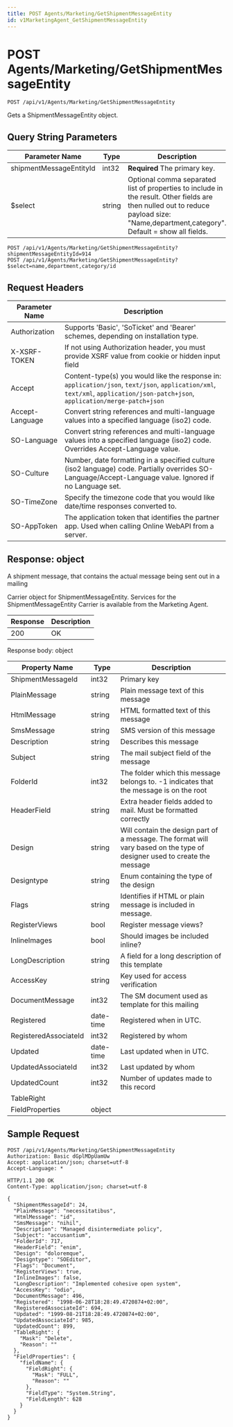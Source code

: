 ```yaml
---
title: POST Agents/Marketing/GetShipmentMessageEntity
id: v1MarketingAgent_GetShipmentMessageEntity
---
```


# POST Agents/Marketing/GetShipmentMessageEntity

```http
POST /api/v1/Agents/Marketing/GetShipmentMessageEntity
```

Gets a ShipmentMessageEntity object.







## Query String Parameters

| Parameter Name | Type |  Description |
|----------------|------|--------------|
| shipmentMessageEntityId | int32 | **Required** The primary key. |
| $select | string |  Optional comma separated list of properties to include in the result. Other fields are then nulled out to reduce payload size: "Name,department,category". Default = show all fields. |

```http
POST /api/v1/Agents/Marketing/GetShipmentMessageEntity?shipmentMessageEntityId=914
POST /api/v1/Agents/Marketing/GetShipmentMessageEntity?$select=name,department,category/id
```


## Request Headers

| Parameter Name | Description |
|----------------|-------------|
| Authorization  | Supports 'Basic', 'SoTicket' and 'Bearer' schemes, depending on installation type. |
| X-XSRF-TOKEN   | If not using Authorization header, you must provide XSRF value from cookie or hidden input field |
| Accept         | Content-type(s) you would like the response in: `application/json`, `text/json`, `application/xml`, `text/xml`, `application/json-patch+json`, `application/merge-patch+json` |
| Accept-Language | Convert string references and multi-language values into a specified language (iso2) code. |
| SO-Language | Convert string references and multi-language values into a specified language (iso2) code. Overrides Accept-Language value. |
| SO-Culture | Number, date formatting in a specified culture (iso2 language) code. Partially overrides SO-Language/Accept-Language value. Ignored if no Language set. |
| SO-TimeZone | Specify the timezone code that you would like date/time responses converted to. |
| SO-AppToken | The application token that identifies the partner app. Used when calling Online WebAPI from a server. |


## Response: object

A shipment message, that contains the actual message being sent out in a mailing



Carrier object for ShipmentMessageEntity.
Services for the ShipmentMessageEntity Carrier is available from the <see cref="T:SuperOffice.CRM.Services.IMarketingAgent">Marketing Agent</see>.

| Response | Description |
|----------------|-------------|
| 200 | OK |

Response body: object

| Property Name | Type |  Description |
|----------------|------|--------------|
| ShipmentMessageId | int32 | Primary key |
| PlainMessage | string | Plain message text of this message |
| HtmlMessage | string | HTML formatted text of this message |
| SmsMessage | string | SMS version of this message |
| Description | string | Describes this message |
| Subject | string | The mail subject field of the message |
| FolderId | int32 | The folder which this message belongs to. -1 indicates that the message is on the root |
| HeaderField | string | Extra header fields added to mail. Must be formatted correctly |
| Design | string | Will contain the design part of a message. The format will vary based on the type of designer used to create the message |
| Designtype | string | Enum containing the type of the design |
| Flags | string | Identifies if HTML or plain message is included in message. |
| RegisterViews | bool | Register message views? |
| InlineImages | bool | Should images be included inline? |
| LongDescription | string | A field for a long description of this template |
| AccessKey | string | Key used for access verification |
| DocumentMessage | int32 | The SM document used as template for this mailing |
| Registered | date-time | Registered when  in UTC. |
| RegisteredAssociateId | int32 | Registered by whom |
| Updated | date-time | Last updated when  in UTC. |
| UpdatedAssociateId | int32 | Last updated by whom |
| UpdatedCount | int32 | Number of updates made to this record |
| TableRight |  |  |
| FieldProperties | object |  |

## Sample Request

```http!
POST /api/v1/Agents/Marketing/GetShipmentMessageEntity
Authorization: Basic dGplMDpUamUw
Accept: application/json; charset=utf-8
Accept-Language: *
```

```http_
HTTP/1.1 200 OK
Content-Type: application/json; charset=utf-8

{
  "ShipmentMessageId": 24,
  "PlainMessage": "necessitatibus",
  "HtmlMessage": "id",
  "SmsMessage": "nihil",
  "Description": "Managed disintermediate policy",
  "Subject": "accusantium",
  "FolderId": 717,
  "HeaderField": "enim",
  "Design": "doloremque",
  "Designtype": "SOEditor",
  "Flags": "Document",
  "RegisterViews": true,
  "InlineImages": false,
  "LongDescription": "Implemented cohesive open system",
  "AccessKey": "odio",
  "DocumentMessage": 496,
  "Registered": "1998-06-28T18:28:49.4720874+02:00",
  "RegisteredAssociateId": 694,
  "Updated": "1999-08-21T18:28:49.4720874+02:00",
  "UpdatedAssociateId": 985,
  "UpdatedCount": 899,
  "TableRight": {
    "Mask": "Delete",
    "Reason": ""
  },
  "FieldProperties": {
    "fieldName": {
      "FieldRight": {
        "Mask": "FULL",
        "Reason": ""
      },
      "FieldType": "System.String",
      "FieldLength": 628
    }
  }
}
```